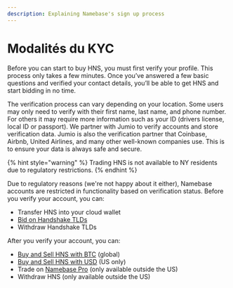 ```yaml
---
description: Explaining Namebase's sign up process
---
```


# Modalités du KYC

Before you can start to buy HNS, you must first verify your profile. This process only takes a few minutes. Once you’ve answered a few basic questions and verified your contact details, you’ll be able to get HNS and start bidding in no time.

The verification process can vary depending on your location. Some users may only need to verify with their first name, last name, and phone number. For others it may require more information such as your ID (drivers license, local ID or passport). We partner with Jumio to verify accounts and store verification data. Jumio is also the verification partner that Coinbase, Airbnb, United Airlines, and many other well-known companies use. This is to ensure your data is always safe and secure.

{% hint style="warning" %}
Trading HNS is not available to NY residents due to regulatory restrictions.
{% endhint %}

Due to regulatory reasons (we're not happy about it either), Namebase accounts are restricted in functionality based on verification status. Before you verify your account, you can:

* Transfer HNS into your cloud wallet
* [Bid on Handshake TLDs](../starting-from-zero/how-to-bid-on-a-name.md)
* Withdraw Handshake TLDs

After you verify your account, you can:

* [Buy and Sell HNS with BTC](../starting-from-zero/buy-hns.md) (global)
* [Buy and Sell HNS with USD](../starting-from-zero/buy-hns.md) (US only)
* Trade on [Namebase Pro](namebase-pro.md) (only available outside the US)
* Withdraw HNS (only available outside the US)
